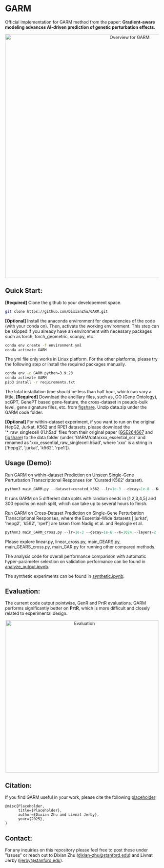 # GARM
Official implementation for GARM method from the paper: **Gradient-aware modeling advances AI-driven prediction of genetic perturbation effects**.

<p align="center">
  <img src="figures/Fig2-GARM.jpg" width="800" title="Overview for GARM">
</p>

## Quick Start:
**[Required]** Clone the github to your developement space.
```bash
git clone https://github.com/DixianZhu/GARM.git
```
**[Optional]** Install the anaconda environment for dependencies of the code (with your conda on). Then, activate the working environment. This step can be skipped if you already have an environment with necessary packages such as torch, torch_geometric, scanpy, etc. 
```bash
conda env create -f environment.yml
conda activate GARM
```
The yml file only works in Linux platform. For the other platforms, please try the following step or install the required packages manually.
```bash
conda env -n GARM python=3.9.23
conda activate GARM
pip3 install -r requirements.txt 
```
The total installation time should be less than half hour, which can vary a little. 
**[Required]** Download the ancillary files, such as, GO (Gene Ontology), scGPT, GenePT based gene-feature, the cross-dataset in pseudo-bulk level, gene signature files, etc. from [figshare](https://doi.org/10.6084/m9.figshare.29947694.v3). Unzip data.zip under the GARM code folder.

**[Optional]** For within-dataset experiment, if you want to run on the original HepG2, Jurkat, K562 and RPE1 datasets, please download the '*_raw_singlecell_01.h5ad' files from their original paper ([GSE264667](https://www.ncbi.nlm.nih.gov/geo/query/acc.cgi?acc=GSE264667) and [figshare](https://doi.org/10.25452/figshare.plus.20029387.v1)) to the data folder (under 'GARM/data/xxx_essential_sc/' and renamed as 'xxx_essential_raw_singlecell.h5ad', where 'xxx' is a string in ['hepg2', 'jurkat', 'k562', 'rpe1']).

## Usage (Demo):
Run GARM on within-dataset Prediction on Unseen Single-Gene Perturbation Transcriptional Responses (on 'Curated K562' dataset).
```python
python3 main_GARM.py --dataset=curated_k562 --lr=1e-3 --decay=1e-8 --K=1024 --layers=2 --batch_size=16 
```
It runs GARM on 5 different data splits with random seeds in [1,2,3,4,5] and 300 epochs on each split, which can take up to several hours to finish. 

Run GARM on Cross-Dataset Prediction on Single-Gene Perturbation Transcriptional Responses, where the Essential-Wide datasets ['jurkat', 'hepg2', 'k562', 'rpe1'] are taken from Nadig et al. and Replogle et al.
```python
python3 main_GARM_cross.py --lr=1e-3 --decay=1e-6 --K=1024 --layers=2 --batch_size=16 
```

Please explore linear.py, linear_cross.py, main_GEARS.py, main_GEARS_cross.py, main_GAR.py for running other compared methods.

The analysis code for overall performance comparison with automatic hyper-parameter selection on validation performance can be found in [analyze_output.ipynb](https://github.com/DixianZhu/GARM/blob/master/analyze_output.ipynb).

The synthetic experiments can be found in [synthetic.ipynb](https://github.com/DixianZhu/GARM/blob/master/synthetic.ipynb).

## Evaluation:
The current code output pointwise, GenR and PrtR evaluations. GARM performs significantly better on **PrtR**, which is more difficult and closely related to experimental design.

<p align="center">
  <img src="figures/eval_example.jpeg" width="500" title="Evaluation">
</p>

## Citation:
If you find GARM useful in your work, please cite the following [placeholder](https://arxiv.org/abs/2402.06104):
```
@misc{Placeholder,
      title={Placeholder}, 
      author={Dixian Zhu and Livnat Jerby},
      year={2025},
}
```

## Contact:
For any inquiries on this repository please feel free to post these under "issues" or reach out to Dixian Zhu (dixian-zhu@stanford.edu) and Livnat Jerby (ljerby@stanford.edu).
